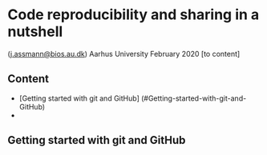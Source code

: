 # Code reproducibility and sharing in a nutshell
(j.assmann@bios.au.dk) Aarhus University February 2020
[to content]
## Content
- [Getting started with git and GitHub] (#Getting-started-with-git-and-GitHub)
- 
## Getting started with git and GitHub
